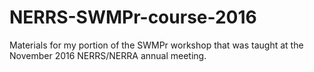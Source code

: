 # NERRS-SWMPr-course-2016
Materials for my portion of the SWMPr workshop that was taught at the November 2016 NERRS/NERRA annual meeting.
